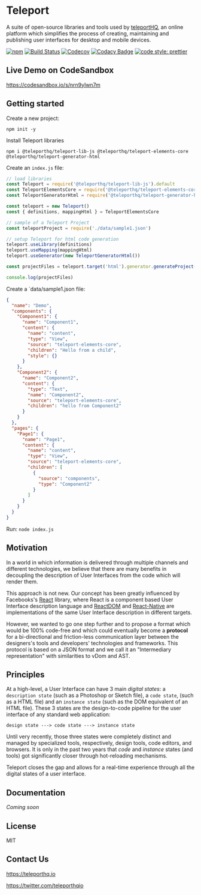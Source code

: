 # Teleport

A suite of open-source libraries and tools used by [teleportHQ](https://teleporthq.io/?g), an online platform which simplifies the process of creating, maintaining and publishing user interfaces for desktop and mobile devices.

[![npm](https://img.shields.io/npm/v/@teleporthq/teleport-lib-js.svg)](https://github.com/teleporthq/teleport-lib-js)
[![Build Status](https://travis-ci.com/teleporthq/teleport-lib-js.svg?branch=master)](https://travis-ci.com/teleporthq/teleport-lib-js)
[![Codecov](https://img.shields.io/codecov/c/github/teleporthq/teleport-lib-js.svg)](https://codecov.io/gh/teleporthq/teleport-lib-js)
[![Codacy Badge](https://api.codacy.com/project/badge/Grade/208450ec31774771a9935aad67d3f7ab)](https://www.codacy.com/app/Utwo/teleport-lib-js?utm_source=github.com&amp;utm_medium=referral&amp;utm_content=teleporthq/teleport-lib-js&amp;utm_campaign=Badge_Grade)
[![code style: prettier](https://img.shields.io/badge/code_style-prettier-ff69b4.svg)](https://github.com/prettier/prettier)

## Live Demo on CodeSandbox
https://codesandbox.io/s/nrn9ylwn7m

## Getting started

Create a new project:
```
npm init -y
```

Install Teleport libraries
```
npm i @teleporthq/teleport-lib-js @teleporthq/teleport-elements-core @teleporthq/teleport-generator-html
```

Create an `index.js` file:
```javascript
// load libraries
const Teleport = require('@teleporthq/teleport-lib-js').default
const TeleportElementsCore = require('@teleporthq/teleport-elements-core')
const TeleportGeneratorHtml = require('@teleporthq/teleport-generator-html').default

const teleport = new Teleport()
const { definitions, mappingHtml } = TeleportElementsCore

// sample of a Teleport Project 
const teleportProject = require('./data/sample1.json')

// setup Teleport for html code generation 
teleport.useLibrary(definitions)  
teleport.useMapping(mappingHtml)
teleport.useGenerator(new TeleportGeneratorHtml())

const projectFiles = teleport.target('html').generator.generateProject(teleportProject)

console.log(projectFiles)
```

Create a `data/sample1.json file:
```json
{
  "name": "Demo",
  "components": {
    "Component1": {
      "name": "Component1",
      "content": {
        "name": "content",
        "type": "View",
        "source": "teleport-elements-core",
        "children": "Hello from a child",
        "style": {}
      }
    },
    "Component2": {
      "name": "Component2",
      "content": {
        "type": "Text",
        "name": "Component2",
        "source": "teleport-elements-core",
        "children": "hello from Component2"
      }
    }
  },
  "pages": {
    "Page1": {
      "name": "Page1",
      "content": {
        "name": "content",
        "type": "View",
        "source": "teleport-elements-core",
        "children": [
          {
            "source": "components",
            "type": "Component2"
          }
        ]
      }
    }
  }
}
```

Run:
```node index.js```

## Motivation
In a world in which information is delivered through multiple channels and different technologies, we believe that there are many benefits in decoupling the description of User Interfaces from the code which will render them. 

This approach is not new. Our concept has been greatly influenced by Facebooks's [React](https://reactjs.org/) library, where React is a component based User Interface description language and [ReactDOM](https://reactjs.org/docs/react-dom.html) and [React-Native](https://facebook.github.io/react-native/) are implementations of the same User Interface description in different targets.

However, we wanted to go one step further and to propose a format which would be 100% code-free and which could eventually become a  **protocol** for a bi-directional and friction-less communication layer between the designers's tools and developers' technologies and frameworks. This protocol is based on a JSON format and we call it an "Intermediary representation" with similarities to vDom and AST.

## Principles
At a high-level, a User Interface can have 3 main *digital states*: a `description state` (such as a Photoshop or Sketch file), a `code state`, (such as a HTML file) and an `instance state` (such as the DOM equivalent of an HTML file). These 3 states are the design-to-code pipeline for the user interface of any standard web application:

```
design state ---> code state ---> instance state 
```

Until very recently, those three states were completely distinct and managed by specialized tools, respectively, design tools, code editors, and browsers. It is only in the past two years that *code* and *instance* states (and tools) got significantly closer through hot-reloading mechanisms.

Teleport closes the gap and allows for a real-time experience through all the digital states of a user interface.

## Documentation
*Coming soon*

## License
MIT

## Contact Us

https://teleporthq.io

https://twitter.com/teleporthqio

